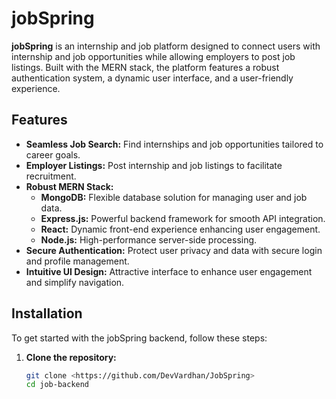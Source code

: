 # jobSpring

**jobSpring** is an internship and job platform designed to connect users with internship and job opportunities while allowing employers to post job listings. Built with the MERN stack, the platform features a robust authentication system, a dynamic user interface, and a user-friendly experience.

## Features

- **Seamless Job Search:** Find internships and job opportunities tailored to career goals.
- **Employer Listings:** Post internship and job listings to facilitate recruitment.
- **Robust MERN Stack:**
  - **MongoDB:** Flexible database solution for managing user and job data.
  - **Express.js:** Powerful backend framework for smooth API integration.
  - **React:** Dynamic front-end experience enhancing user engagement.
  - **Node.js:** High-performance server-side processing.
- **Secure Authentication:** Protect user privacy and data with secure login and profile management.
- **Intuitive UI Design:** Attractive interface to enhance user engagement and simplify navigation.

## Installation

To get started with the jobSpring backend, follow these steps:

1. **Clone the repository:**
   ```bash
   git clone <https://github.com/DevVardhan/JobSpring>
   cd job-backend

